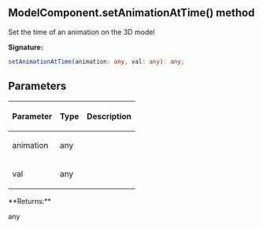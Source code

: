 
## ModelComponent.setAnimationAtTime() method

Set the time of an animation on the 3D model

**Signature:**

```typescript
setAnimationAtTime(animation: any, val: any): any;
```

## Parameters

<table><thead><tr><th>

Parameter


</th><th>

Type


</th><th>

Description


</th></tr></thead>
<tbody><tr><td>

animation


</td><td>

any


</td><td>


</td></tr>
<tr><td>

val


</td><td>

any


</td><td>


</td></tr>
</tbody></table>
**Returns:**

any

